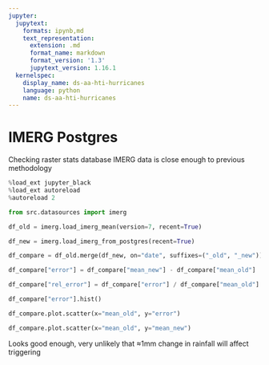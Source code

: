 ```yaml
---
jupyter:
  jupytext:
    formats: ipynb,md
    text_representation:
      extension: .md
      format_name: markdown
      format_version: '1.3'
      jupytext_version: 1.16.1
  kernelspec:
    display_name: ds-aa-hti-hurricanes
    language: python
    name: ds-aa-hti-hurricanes
---
```


# IMERG Postgres

Checking raster stats database IMERG data is close enough to previous methodology

```python
%load_ext jupyter_black
%load_ext autoreload
%autoreload 2
```

```python
from src.datasources import imerg
```

```python
df_old = imerg.load_imerg_mean(version=7, recent=True)
```

```python
df_new = imerg.load_imerg_from_postgres(recent=True)
```

```python
df_compare = df_old.merge(df_new, on="date", suffixes=("_old", "_new"))
```

```python
df_compare["error"] = df_compare["mean_new"] - df_compare["mean_old"]
```

```python
df_compare["rel_error"] = df_compare["error"] / df_compare["mean_old"]
```

```python
df_compare["error"].hist()
```

```python
df_compare.plot.scatter(x="mean_old", y="error")
```

```python
df_compare.plot.scatter(x="mean_old", y="mean_new")
```

Looks good enough, very unlikely that ≈1mm change in rainfall will affect triggering
